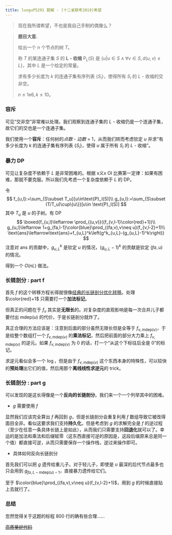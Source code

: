 ```yaml
---
title: luoguP5291 题解 - [十二省联考2019]希望
---
```


> 现在我所谓希望，不也是我自己手制的偶像么？

> **题目大意.** 
>
> 给出一个 $n$ 个节点的树 $T$。
>
> 称 $T$ 的某连通子集 $S$ 的 $\mathbf L$ **- 收缩** $\text{P}_L(S)$ 是 $\{u|u\in S\land\forall v\in S,d(u,v)\le L\}$，其中 $L$ 是一个给定的常量。
>
> 求有多少长度为 $k$ 的连通子集有序列表 $\{S_i\}$，使得所有 $S_i$ 的 $L$ - 收缩的交非空。
>
> $n\le 1\text{e}6,k\le 10$。

### 容斥

可见“交非空”非常难以处理。我们观察到连通子集的 $L$ - 收缩仍是一个连通子集，故它们的交也是一个连通子集。

我们使用一个**容斥**：任何树的*点数* - *边数* = 1，从而我们转而考虑钦定 $u$ 并求“有多少长度为 $k$ 的连通子集有序列表 $\{S_i\}$，使得 $u$ 属于所有 $S_i$ 的 $L$ - 收缩”。

### 暴力 DP

可见让复杂度不依赖于 $L$ 是非常困难的。根据 x义x OI 比赛第一定律：如果有困难，那就不要克服。所以我们先考虑一个复杂度依赖于 $L$ 的 DP。

令
$$
f_{u,l}:=\sum_{S\subset T_u}[u\in\text{P}_l(S)]\\
g_{u,l}:=\sum_{S\subset (T/T_u)\cup\{u\}}[u\in \text{P}_l(S)]
$$
其中 $T_u$ 是 $u$ 的子树。有 DP
$$
\boxed{f_{u,l}\leftarrow \prod_{(u,v)}({f_{v,l-1}\color{red}+1})\\
g_{u,l}\leftarrow 1+g_{fa,l-1}\color{blue}\prod_{(fa,v),v\neq u}(f_{v,l-2}+1)\\
\text{ans}\leftarrow\text{ans}+f_{u,L}^k\left(g^k_{u,L}-(g_{u,L}-1)^k\right)}
$$
注意对 $\text{ans}$ 的贡献中，$g^k_{u,L}$ 是钦定 $u$ 的情况，$(g_{u,L}-1)^k$ 的贡献是钦定 $(fa,u)$ 的情况。

得到一个 $O(nL)$ 做法。

### 长链剖分 : part f

首先 $f$ 的这个转移方程长得就很像[经典的长链剖分优化转移](https://xyix.github.io/posts/?page=2&postname=luogu-3565)。处理 $\color{red}+1$ 只需要打一个**加法标记**。

但真正的问题在于 $f_v$ 其实是**无限长**的。对复杂度的直观影响是每一次合并儿子都要付出 $\text{mdep}(u)$ 的代价，于是长链剖分就炸了。

真正合理的方法应该是：注意到后面的部分虽然无限长但是全等于 $f_{v,\text{mdep}(v)}$，于是给整个数组打一个 $f_{v,\text{mdep}(v)}$ 的**乘法标记**，然后把前面的部分大力乘上 $f_{v,\text{mdep}(v)}$ 的逆元。如果 $f_{v,\text{mdep}(v)}$ 为 $0$ 的话，打一个“从这个下标往后全是 $0$”的标记。

求逆元看似会多一个 $\log$，但是由于 $f_{v,\text{mdep}(v)}$ 这个东西本身的特殊性，可以较快的**预处理**出它们的值，然后用那个**离线线性求逆元**的 trick。

### 长链剖分 : part g

可以发现的是这长得像是一个**反向的长链剖分**。我们来一个一个列举其中的困难。

- $g$ 需要使用 $f$

显然我们应该完全算出 $f$ 再回到 $g$，但是长链剖分会重复利用 $f$ 数组导致它被改得面目全非。看似这要求我们支持**持久化**，但是考虑到 $g$ 的求解完全是 $f$ 的逆过程（至少在任意一条具体长链上是如此），从而我们只需要支持**回退化**就可以了。幸运的是加法和乘法和后缀赋零（这东西直接可逆的原因是，这段后缀原来总是同一个值）都直接可逆，从而只需要保存一个操作栈，逆过来操作即可。

- 具体如何反向长链剖分

首先我们可以把 $g$ 遗传给重儿子。对于轻儿子，即使是 $u$ 最深的后代节点最多也只会用到 $g_{fa,L-\text{mdep}(u)-1}$，直接暴力遗传给它们。

至于 $\color{blue}\prod_{(fa,v),v\neq u}(f_{v,l-2}+1)$，用到 $g$ 的时候直接贴上去就行了。

### 总结

忽然觉得关于这题的标程 800 行的确有些合理……

[~~高质量好代码~~](https://loj.ac/s/405238)